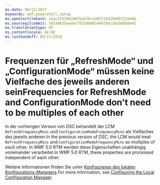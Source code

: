 ```yaml
---
ms.date: 06/12/2017
keywords: wmf,powershell,setup
ms.openlocfilehash: a3ac215396206fba62bce303733429d60722ee6b
ms.sourcegitcommit: 54534635eedacf531d8d6344019dc16a50b8b441
ms.translationtype: HT
ms.contentlocale: de-DE
ms.lasthandoff: 05/17/2018
---
```

# <a name="frequencies-for-refreshmode-and-configurationmode-dont-need-to-be-multiples-of-each-other"></a><span data-ttu-id="12b4c-102">Frequenzen für „RefreshMode“ und „ConfigurationMode“ müssen keine Vielfache des jeweils anderen sein</span><span class="sxs-lookup"><span data-stu-id="12b4c-102">Frequencies for RefreshMode and ConfigurationMode don't need to be multiples of each other</span></span>

<span data-ttu-id="12b4c-103">In der vorherigen Version von DSC behandelt der LCM `RefreshFrequencyMins` und `ConfigurationModeFrequencyMins` als Vielfaches des jeweils anderen.</span><span class="sxs-lookup"><span data-stu-id="12b4c-103">In the previous version of DSC, the LCM would treat `RefreshFrequencyMins` and `ConfigurationModeFrequencyMins` as multiples of each other.</span></span> <span data-ttu-id="12b4c-104">In WMF 5.0 RTM werden diese Eigenschaften unabhängig voneinander verarbeitet.</span><span class="sxs-lookup"><span data-stu-id="12b4c-104">In WMF 5.0 RTM, these properties are processed independent of each other.</span></span>

<span data-ttu-id="12b4c-105">Weitere Informationen finden Sie unter [Konfigurieren des lokalen Konfigurations-Managers](https://msdn.microsoft.com/powershell/dsc/metaconfig).</span><span class="sxs-lookup"><span data-stu-id="12b4c-105">For more information, see [Configuring the Local Configuration Manager](https://msdn.microsoft.com/powershell/dsc/metaconfig).</span></span>
